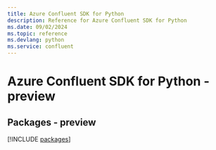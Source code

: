 ```yaml
---
title: Azure Confluent SDK for Python
description: Reference for Azure Confluent SDK for Python
ms.date: 09/02/2024
ms.topic: reference
ms.devlang: python
ms.service: confluent
---
```

# Azure Confluent SDK for Python - preview
## Packages - preview
[!INCLUDE [packages](confluent-index.md)]